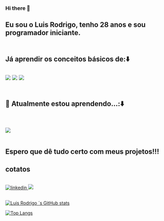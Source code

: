 ### Hi there 👋
<h2>Eu sou o Luis Rodrigo, tenho 28 anos e sou programador iniciante.<h2/>
<br>
Já aprendir os conceitos básicos de:⬇️ 
<br>
<br>
<img src="https://img.shields.io/badge/HTML5-E34F26?style=for-the-badge&logo=html5&logoColor=white"/>
<img src="https://img.shields.io/badge/CSS-239120?&style=for-the-badge&logo=css3&logoColor=white"/>
<img src="https://img.shields.io/badge/GitHub-100000?style=for-the-badge&logo=github&logoColor=white"/>
<br>
<br>


<h2>🌱 Atualmente estou aprendendo...:⬇️<h2> <br><img src="https://img.shields.io/badge/JavaScript-323330?style=for-the-badge&logo=javascript&logoColor=F7DF1E"/>
<br> 
<br>

   Espero que dê tudo certo com meus projetos!!!  
   </b> </p>
<h2>cotatos</h2>
<br>
	
<a href="https://www.linkedin.com/in/luis-rodrigo-furtado-lr1010/">
<img src="https://img.shields.io/badge/LinkedIn-0077B5?style=for-the-badge&logo=linkedin&logoColor=white" alt="linkedin"/>
</a>
<a href="https://www.instagram.com/luisrodrigho/">
<img src="https://img.shields.io/badge/Instagram-E4405F?style=for-the-badge&logo=instagram&logoColor=white">
</a>
<br>
<br>

[![Luis Rodrigo ´s GitHub stats](https://github-readme-stats.vercel.app/api?username=Rodrigonovato10)](https://github.com/anuraghazra/github-readme-stats)

[![Top Langs](https://github-readme-stats.vercel.app/api/top-langs/?username=Rodrigonovato10)](https://github.com/anuraghazra/github-readme-stats)





